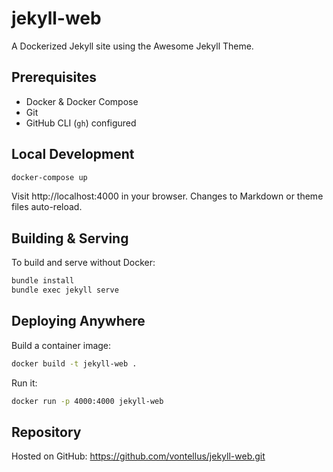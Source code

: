 # jekyll-web

A Dockerized Jekyll site using the Awesome Jekyll Theme.

## Prerequisites

- Docker & Docker Compose  
- Git  
- GitHub CLI (`gh`) configured

## Local Development

```bash
docker-compose up
```

Visit http://localhost:4000 in your browser. Changes to Markdown or theme files auto-reload.

## Building & Serving

To build and serve without Docker:

```bash
bundle install
bundle exec jekyll serve
```

## Deploying Anywhere

Build a container image:

```bash
docker build -t jekyll-web .
```

Run it:

```bash
docker run -p 4000:4000 jekyll-web
```

## Repository

Hosted on GitHub: https://github.com/vontellus/jekyll-web.git
